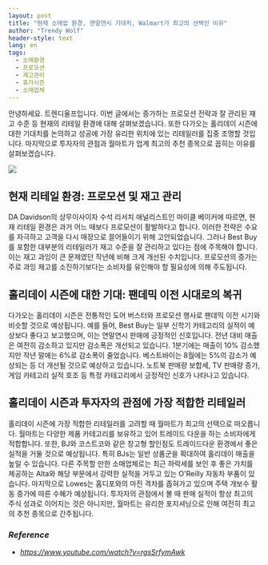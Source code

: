 ```yaml
---
layout: post
title: "현재 소매업 환경, 연말연시 기대치, Walmart가 최고의 선택인 이유"
author: "Trendy Wolf"
header-style: text
lang: en
tags:
  - 소매환경
  - 프로모션
  - 재고관리
  - 휴가시즌
  - 소매업체
---
```


안녕하세요. 트렌디울프입니다. 이번 글에서는 증가하는 프로모션 전략과 잘 관리된 재고 수준 등 현재의 리테일 환경에 대해 살펴보겠습니다. 또한 다가오는 홀리데이 시즌에 대한 기대치를 논의하고 성공에 가장 유리한 위치에 있는 리테일러를 집중 조명할 것입니다. 마지막으로 투자자의 관점과 월마트가 업계 최고의 추천 종목으로 꼽히는 이유를 살펴보겠습니다.

<img
    src="https://i.ytimg.com/vi/rgsSrfymAwk/hqdefault.jpg"
/>


## 현재 리테일 환경: 프로모션 및 재고 관리
DA Davidson의 상무이사이자 수석 리서치 애널리스트인 마이클 베이커에 따르면, 현재 리테일 환경은 과거 어느 때보다 프로모션이 활발하다고 합니다. 이러한 전략은 수요를 자극하고 고객을 다시 매장으로 끌어들이기 위해 고안되었습니다. 그러나 Best Buy를 포함한 대부분의 리테일러가 재고 수준을 잘 관리하고 있다는 점에 주목해야 합니다. 이는 재고 과잉이 큰 문제였던 작년에 비해 크게 개선된 수치입니다. 프로모션의 증가는 주로 과잉 재고를 소진하기보다는 소비자를 유인해야 할 필요성에 의해 주도됩니다.

## 홀리데이 시즌에 대한 기대: 팬데믹 이전 시대로의 복귀
다가오는 홀리데이 시즌은 전통적인 도어 버스터와 프로모션 행사로 팬데믹 이전 시기와 비슷할 것으로 예상됩니다. 예를 들어, Best Buy는 일부 신학기 카테고리의 실적이 예상보다 좋다고 보고했으며, 이는 연말연시 판매에 긍정적인 신호입니다. 전년 대비 매출은 여전히 감소하고 있지만 감소폭은 개선되고 있습니다. 1분기에는 매출이 10% 감소했지만 작년 말에는 6%로 감소폭이 줄었습니다. 베스트바이는 8월에는 5%의 감소가 예상되는 등 더 개선될 것으로 예상하고 있습니다. 노트북 판매량 보합세, TV 판매량 증가, 게임 카테고리 실적 호조 등 특정 카테고리에서 긍정적인 신호가 나타나고 있습니다.

## 홀리데이 시즌과 투자자의 관점에 가장 적합한 리테일러
홀리데이 시즌에 가장 적합한 리테일러를 고려할 때 월마트가 최고의 선택으로 떠오릅니다. 월마트는 다양한 제품 카테고리를 보유하고 있어 트레이드 다운을 하는 소비자에게 적합합니다. 또한, BJ와 코스트코와 같은 창고형 할인점도 트레이드다운 환경에서 좋은 실적을 거둘 것으로 예상됩니다. 특히 BJs는 일반 상품군을 확대하여 홀리데이 매출을 높일 수 있습니다. 다른 주목할 만한 소매업체로는 최근 하락세를 보인 후 좋은 가치를 제공하는 Alta와 해당 부문에서 강력한 실적을 거두고 있는 O'Reilly 자동차 부품이 있습니다. 마지막으로 Lowes는 홈디포와의 마진 격차를 좁혀가고 있으며 주택 개보수 활동 증가에 따른 수혜가 예상됩니다. 투자자의 관점에서 볼 때 판매 실적이 항상 최고의 주식 성과로 이어지는 것은 아니지만, 월마트는 유리한 포지셔닝으로 인해 여전히 최고의 추천 종목으로 간주됩니다.


### _Reference_
- _https://www.youtube.com/watch?v=rgsSrfymAwk_

